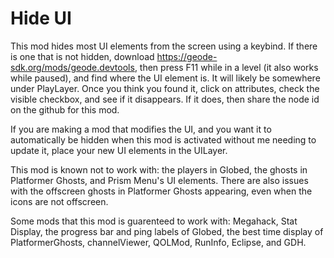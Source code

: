 # Hide UI
This mod hides most UI elements from the screen using a keybind. If there is one that is not hidden, download https://geode-sdk.org/mods/geode.devtools, then press F11 while in a level (it also works while paused), and find where the UI element is. It will likely be somewhere under PlayLayer. Once you think you found it, click on attributes, check the visible checkbox, and see if it disappears. If it does, then share the node id on the github for this mod. 

If you are making a mod that modifies the UI, and you want it to automatically be hidden when this mod is activated without me needing to update it, place your new UI elements in the UILayer.

This mod is known not to work with: the players in Globed, the ghosts in Platformer Ghosts, and Prism Menu's UI elements. There are also issues with the offscreen ghosts in Platformer Ghosts appearing, even when the icons are not offscreen. 

Some mods that this mod is guarenteed to work with: Megahack, Stat Display, the progress bar and ping labels of Globed, the best time display of PlatformerGhosts, channelViewer, QOLMod, RunInfo, Eclipse, and GDH.